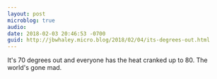 ```yaml
---
layout: post
microblog: true
audio: 
date: 2018-02-03 20:46:53 -0700
guid: http://jbwhaley.micro.blog/2018/02/04/its-degrees-out.html
---
```

It's 70 degrees out and everyone has the heat cranked up to 80. The world's gone mad.
